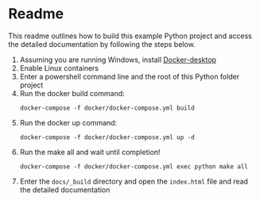 # Readme

This readme outlines how to build this example Python project and access the
detailed documentation by following the steps below.

1. Assuming you are running Windows, install [Docker-desktop](https://www.docker.com/products/docker-desktop)
2. Enable Linux containers
3. Enter a powershell command line and the root of this Python folder project
4. Run the docker build command:
    ```text
    docker-compose -f docker/docker-compose.yml build
    ```
5. Run the docker up command:
    ```text
    docker-compose -f docker/docker-compose.yml up -d
    ```
6. Run the make all and wait until completion!
    ```text
    docker-compose -f docker/docker-compose.yml exec python make all
    ```
7. Enter the ``docs/_build`` directory and open the ``index.html`` file and
   read the detailed documentation
